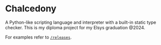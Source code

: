 # Chalcedony
A Python-like scripting language and interpreter with a built-in static type checker. This is my diploma project for my Elsys graduation @2024. 

For examples refer to [`/releases`](https://github.com/aalyth/Chalcedony/tree/main/examples).
